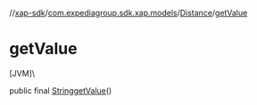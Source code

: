 //[xap-sdk](../../../index.md)/[com.expediagroup.sdk.xap.models](../index.md)/[Distance](index.md)/[getValue](get-value.md)

# getValue

[JVM]\

public final [String](https://docs.oracle.com/javase/8/docs/api/java/lang/String.html)[getValue](get-value.md)()
